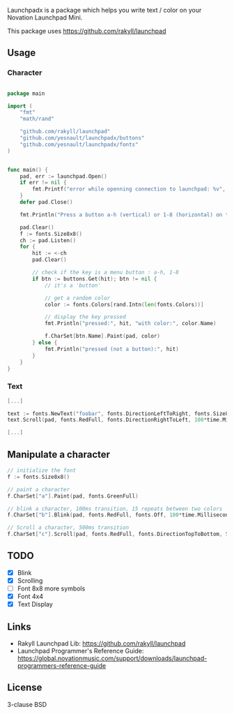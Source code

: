Launchpadx is a package which helps you write text / color on your Novation Launchpad Mini.

This package uses https://github.com/rakyll/launchpad


## Usage

### Character
```go

package main

import (
	"fmt"
	"math/rand"

	"github.com/rakyll/launchpad"
	"github.com/yesnault/launchpadx/buttons"
	"github.com/yesnault/launchpadx/fonts"
)


func main() {
	pad, err := launchpad.Open()
	if err != nil {
		fmt.Printf("error while openning connection to launchpad: %v", err)
	}
	defer pad.Close()

	fmt.Println("Press a button a-h (vertical) or 1-8 (horizontal) on the launchpad")

	pad.Clear()
	f := fonts.Size8x8()
	ch := pad.Listen()
	for {
		hit := <-ch
		pad.Clear()

		// check if the key is a menu button : a-h, 1-8
		if btn := buttons.Get(hit); btn != nil {
			// it's a 'button'

			// get a random color
			color := fonts.Colors[rand.Intn(len(fonts.Colors))]

			// display the key pressed
			fmt.Println("pressed:", hit, "with color:", color.Name)

			f.CharSet[btn.Name].Paint(pad, color)
		} else {
			fmt.Println("pressed (not a button):", hit)
		}
	}
}

```

### Text

```go
[...]

text := fonts.NewText("foobar", fonts.DirectionLeftToRight, fonts.Size8x8())
text.Scroll(pad, fonts.RedFull, fonts.DirectionRightToLeft, 100*time.Millisecond)

[...]
```


## Manipulate a character

```go
// initialize the font
f := fonts.Size8x8()

// paint a character
f.CharSet["a"].Paint(pad, fonts.GreenFull)

// blink a character, 100ms transition, 15 repeats between two colors
f.CharSet["b"].Blink(pad, fonts.RedFull, fonts.Off, 100*time.Millisecond, 15)

// Scroll a character, 500ms transition
f.CharSet["c"].Scroll(pad, fonts.RedFull, fonts.DirectionTopToBottom, 500*time.Millisecond)

```

## TODO

- [x] Blink
- [x] Scrolling
- [ ] Font 8x8 more symbols
- [x] Font 4x4
- [x] Text Display

## Links

* Rakyll Launchpad Lib: https://github.com/rakyll/launchpad
* Launchpad Programmer's Reference Guide: https://global.novationmusic.com/support/downloads/launchpad-programmers-reference-guide

## License

3-clause BSD

